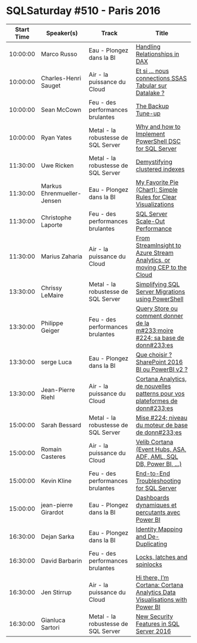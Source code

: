 # SQLSaturday #510 - Paris 2016
Start Time|Speaker(s)|Track|Title
---|---|---|---
10:00:00|Marco Russo|Eau - Plongez dans la BI|[Handling Relationships in DAX](45753.md)
10:00:00|Charles-Henri Sauget|Air - la puissance du Cloud|[Et si ... nous connections SSAS Tabular sur Datalake ?](47723.md)
10:00:00|Sean McCown|Feu - des performances brulantes|[The Backup Tune-up](47880.md)
10:00:00|Ryan Yates|Metal - la robustesse de SQL Server|[Why and how to Implement PowerShell DSC for SQL Server](48519.md)
11:30:00|Uwe Ricken|Metal - la robustesse de SQL Server|[Demystifying clustered indexes](44498.md)
11:30:00|Markus Ehrenmueller-Jensen|Eau - Plongez dans la BI|[My Favorite Pie (Chart): Simple Rules for Clear Visualizations](44732.md)
11:30:00|Christophe Laporte|Feu - des performances brulantes|[SQL Server Scale-Out  Performance](48322.md)
11:30:00|Marius Zaharia|Air - la puissance du Cloud|[From StreamInsight to Azure Stream Analytics, or moving CEP to the Cloud](48520.md)
13:30:00|Chrissy LeMaire|Metal - la robustesse de SQL Server|[Simplifying SQL Server Migrations using PowerShell](45090.md)
13:30:00|Philippe Geiger|Feu - des performances brulantes|[Query Store ou comment donner de la m#233;moire #224; sa base de donn#233;es](48469.md)
13:30:00|serge Luca|Eau - Plongez dans la BI|[Que choisir ? SharePoint 2016 BI ou PowerBI v2 ?](48717.md)
13:30:00|Jean-Pierre Riehl|Air - la puissance du Cloud|[Cortana Analytics, de nouvelles patterns pour vos plateformes de donn#233;es](48725.md)
15:00:00|Sarah Bessard|Metal - la robustesse de SQL Server|[Mise #224; niveau du moteur de base de donn#233;es](47185.md)
15:00:00|Romain Casteres|Air - la puissance du Cloud|[Velib  Cortana (Event Hubs, ASA, ADF, AML, SQL DB, Power BI, ...)](48471.md)
15:00:00|Kevin Kline|Feu - des performances brulantes|[End-to-End Troubleshooting for SQL Server ](49669.md)
15:00:00|jean-pierre Girardot|Eau - Plongez dans la BI|[Dashboards dynamiques et percutants avec Power BI](49670.md)
16:30:00|Dejan Sarka|Eau - Plongez dans la BI|[Identity Mapping and De-Duplicating ](44354.md)
16:30:00|David Barbarin|Feu - des performances brulantes|[Locks, latches and spinlocks](44481.md)
16:30:00|Jen Stirrup|Air - la puissance du Cloud|[Hi there, I’m Cortana: Cortana Analytics Data Visualisations with Power BI](44755.md)
16:30:00|Gianluca Sartori|Metal - la robustesse de SQL Server|[New Security Features in SQL Server 2016](46735.md)
